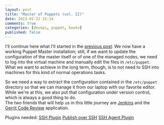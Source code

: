 ```yaml
---
layout: post
title: "Master of Puppets (vol. II)"
date: 2013-01-22 15:14
comments: true
categories: [devops, puppet, howto]
published: false
---
```


I'll continue here what I'll started in the 
[previous post](http://blog.dontwakethecat.net/blog/2013/01/20/master-of-puppets/). 
We now have a working Puppet Master installation; still, if we want to update
the configuration of the master itself or of one of the managed nodes, we need
to log into the virtual machine and manually edit the files in `/etc/puppet`.  
What we want to achieve in the long term, though, is to not need to SSH into
machines for this kind of normal operations tasks.  

<!-- More -->
So we need a way to extract the configuration contained in the `/etc/puppet`
directory so that we can manage it from our laptop with our favorite editor.
While we're at this, we also put that configuration under version control,
which is always a good thing to do.  
The two friends that will help us in this little journey are
[Jenkins](http://jenkins-ci.org/) and the 
[Gerrit Code Review](http://code.google.com/p/gerrit/) application. 

Plugins needed:
[SSH Plugin](https://wiki.jenkins-ci.org/display/JENKINS/SSH+plugin)
[Publish over SSH](https://wiki.jenkins-ci.org/display/JENKINS/Publish+Over+SSH+Plugin)
[SSH Agent Plugin](https://wiki.jenkins-ci.org/display/JENKINS/SSH+Agent+Plugin)
